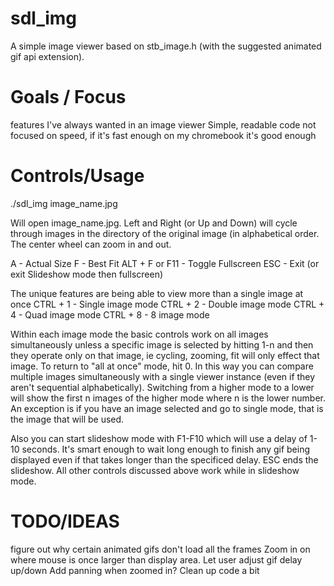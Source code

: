 sdl_img
=======

A simple image viewer based on stb_image.h (with the suggested animated gif api extension).

Goals / Focus
=============
features I've always wanted in an image viewer
Simple, readable code
not focused on speed, if it's fast enough on my chromebook it's good enough

Controls/Usage
==============
./sdl_img image_name.jpg

Will open image_name.jpg.  Left and Right (or Up and Down) will cycle
through images in the directory of the original image (in alphabetical order.
The center wheel can zoom in and out.

A              - Actual Size
F              - Best Fit
ALT + F or F11 - Toggle Fullscreen
ESC            - Exit (or exit Slideshow mode then fullscreen)

The unique features are being able to view more than a single image at once
CTRL + 1   - Single image mode
CTRL + 2   - Double image mode
CTRL + 4   - Quad image mode
CTRL + 8   - 8 image mode

Within each image mode the basic controls work on all images simultaneously
unless a specific image is selected by hitting 1-n and then they operate only
on that image, ie cycling, zooming, fit will only effect that image.
To return to "all at once" mode, hit 0.  In this way you can compare multiple
images simultaneously with a single viewer instance (even if they aren't sequential
alphabetically).  Switching from a higher mode to a lower will show the first n images
of the higher mode where n is the lower number.  An exception is if you have an
image selected and go to single mode, that is the image that will be used.

Also you can start slideshow mode with F1-F10 which will use a delay of 1-10 seconds.
It's smart enough to wait long enough to finish any gif being displayed even if that
takes longer than the specificed delay.  ESC ends the slideshow.  All other controls
discussed above work while in slideshow mode.



TODO/IDEAS
==========
figure out why certain animated gifs don't load all the frames
Zoom in on where mouse is once larger than display area.
Let user adjust gif delay up/down
Add panning when zoomed in?
Clean up code a bit
